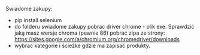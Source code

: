 Swiadome zakupy:
 - pip install selenium
 - do folderu swiadome zakupy pobrac driver chrome - plik exe. Sprawdzić jaką masz wersje chroma (pewnie 86) pobrać zipa ze strony: https://sites.google.com/a/chromium.org/chromedriver/downloads
 - wybrac kategorie i ścieżke gdzie ma zapisać produkty.